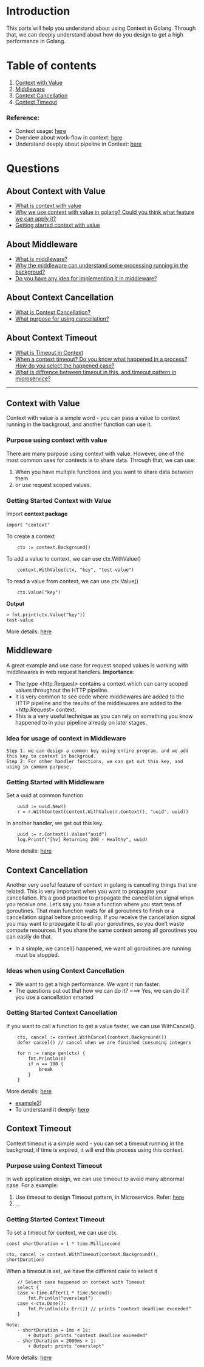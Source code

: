 # Introduction
This parts will help you understand about using Context in Golang. Through that, we can deeply understand about how do you design to get a high performance in Golang.

# Table of contents
1. [Context with Value](#context-cancellation)
2. [Middleware](#middleware)
3. [Context Cancellation](#context-cancellation)
4. [Context Timeout](#context-timeout)

### Reference:
- Context usage: [here](https://dev.to/gopher/getting-started-with-go-context-l7g)
- Overview about work-flow in context: [here](https://www.sohamkamani.com/golang/context-cancellation-and-values/)
- Understand deeply about pipeline in Context: [here](https://go.dev/blog/pipelines)

# Questions
## About Context with Value
* [What is context with value](#context-with-value)
* [Why we use context with value in golang? Could you think what feature we can apply it?](#purpose-using-context-with-value)
* [Getting started context with value]()
## About Middleware
* [What is middleware?](#middleware)
* [Why the middleware can understand some processing running in the backgroud?](#middleware)
* [Do you have any idea for implementing it in middleware?](#idea-for-usage-of-context-in-middleware)
## About Context Cancellation
* [What is Context Cancellation?](#context-cancellation)
* [What purpose for using cancellation?](#getting-started-context-cancellation)

## About Context Timeout 
* [What is Timeout in Context](#context-timeout)
* [When a context timeout? Do you know what happened in a process? How do you select the happened case?](#getting-started-context-timeout)
* [What is diffrence between timeout in this, and timeout pattern in microservice?]()

-------------------------------------------------------------------------------------------------------------
## Context with Value
Context with value is a simple word - you can pass a value to context running in the backgroud, and another function can use it.

### Purpose using context with value
There are many purpose using context with value. However, one of the most common uses for contexts is to share data. Through that, we can use:
1. When you have multiple functions and you want to share data between them
2. or use request scoped values.

### Getting Started Context with Value
Import **context package**
```
import "context"
```

To create a context
```
    ctx := context.Background()
```

To add a value to context, we can use ctx.WithValue()
```
    context.WithValue(ctx, "key", "test-value")
```

To read a value from context, we can use ctx.Value()
```
    ctx.Value("key")
```
**Output**
```
> fmt.print(ctx.Value("key"))
test-value
```
More details: [here](https://github.com/huavanthong/MasterGolang/blob/feature/context/01_GettingStarted/library/Context/context-with-value.go)

## Middleware
A great example and use case for request scoped values is working with middlewares in web request handlers. 
**Importance**:
- The type <http.Request> contains a context which can carry scoped values throughout the HTTP pipeline.
- It is very common to see code where middlewares are added to the HTTP pipeline and the results of the middlewares are added to the <http.Request> context. 
- This is a very useful technique as you can rely on something you know happened to in your pipeline already on later stages.
### Idea for usage of context in Middleware
```
Step 1: we can design a common key using entire program, and we add this key to context in backgroud.
Step 2: For other handler functions, we can get out this key, and using in common purpose.
```
### Getting Started with Middleware
Set a uuid at common function
```
    uuid := uuid.New()
    r = r.WithContext(context.WithValue(r.Context(), "uuid", uuid))
```

In another handler, we get out this key.
```
    uuid := r.Context().Value("uuid")
    log.Printf("[%v] Returning 200 - Healthy", uuid)
```
More details: [here](https://github.com/huavanthong/MasterGolang/blob/feature/context/01_GettingStarted/library/Context/middleware.go)
## Context Cancellation
Another very useful feature of context in golang is cancelling things that are related. This is very important when you want to propagate your cancellation. It’s a good practice to propagate the cancellation signal when you receive one. Let’s say you have a function where you start tens of goroutines. That main function waits for all goroutines to finish or a cancellation signal before proceeding. If you receive the cancellation signal you may want to propagate it to all your goroutines, so you don’t waste compute resources. If you share the same context among all goroutines you can easily do that.
* In a simple, we cancel() happened, we want all goroutines are running must be stopped.
### Ideas when using Context Cancellation
- We want to get a high performance. We want it run faster.
- The questions put out that how we can do it?
===> Yes, we can do it if you use a cancellation smarted
### Getting Started Context Cancellation
If you want to call a function to get a value faster, we can use WithCancel().
```
	ctx, cancel := context.WithCancel(context.Background())
	defer cancel() // cancel when we are finished consuming integers

	for n := range gen(ctx) {
		fmt.Println(n)
		if n == 100 {
			break
		}
	}
```
More details: [here](https://github.com/huavanthong/MasterGolang/blob/feature/context/01_GettingStarted/library/Context/withCancel.go)
- [example2](https://github.com/huavanthong/MasterGolang/blob/feature/context/01_GettingStarted/library/Context/context-cancellation.go))
- To understand it deeply: [here](https://www.meisternote.com/app/note/p2AEeT5NTyfp/context-cancellation)
## Context Timeout
Context timeout is a simple word - you can set a timeout running in the backgroud, if time is expired, it will end this process using this context.

### Purpose using Context Timeout
In web application design, we can use timeout to avoid many abnormal case. For a example:
1. Use timeout to design Timeout pattern, in Microservice. Refer: [here](https://www.meisternote.com/app/note/0gdFcuDdHd3p/timeouts)
2. ...

### Getting Started Context Timeout
To set a timeout for context, we can use ctx.
```
const shortDuration = 1 * time.Millisecond

ctx, cancel := context.WithTimeout(context.Background(), shortDuration)
```

When a timeout is set, we have the different case to select it
```
    // Select case happened on context with Timeout
	select {
	case <-time.After(1 * time.Second):
		fmt.Println("overslept")
	case <-ctx.Done():
		fmt.Println(ctx.Err()) // prints "context deadline exceeded"
	}

Note:
    - shortDuration = 1ms < 1s:
        + Output: prints "context deadline exceeded"
    - shortDuration = 2000ms > 1:
        + Output: prints "overslept"
```
More details: [here](https://github.com/huavanthong/MasterGolang/blob/feature/context/01_GettingStarted/library/Context/withTimeout.go)
